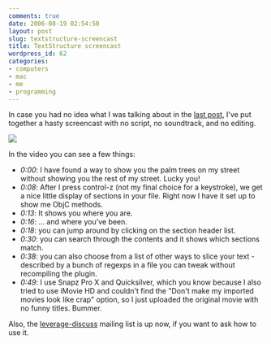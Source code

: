 ```yaml
---
comments: true
date: 2006-08-19 02:54:50
layout: post
slug: textstructure-screencast
title: TextStructure screencast
wordpress_id: 62
categories:
- computers
- mac
- me
- programming
---
```


In case you had no idea what I was talking about in the [last post](http://michael-mccracken.net/wp/?p=61), I've put together a hasty screencast with no script, no soundtrack, and no editing.




[
![](http://michael-mccracken.net/img/textstructure-screencast-snap.png)
](http://michael-mccracken.net/img/textstructure-screencast.mov)




In the video you can see a few things:

* *0:00*: I have found a way to show you the palm trees on my street without showing you the rest of my street. Lucky you!
* *0:08*: After I press control-z (not my final choice for a keystroke), we get a nice little display of sections in your file. Right now I have it set up to show me ObjC methods.
* *0:13*: It shows you where you are.
* *0:16*: ... and where you've been.
* *0:18*: you can jump around by clicking on the section header list.
* *0:30*: you can search through the contents and it shows which sections match.
* *0:38*: you can also choose from a list of other ways to slice your text - described by a bunch of regexps in a file you can tweak without recompiling the plugin.
* *0:49*: I use Snapz Pro X and Quicksilver, which you know because I also tried to use iMovie HD and couldn't find the "Don't make my imported movies look like crap" option, so I just uploaded the original movie with no funny titles. Bummer.

Also, the [leverage-discuss](https://lists.sourceforge.net/lists/listinfo/leverage-discuss) mailing list is up now, if you want to ask how to use it.
